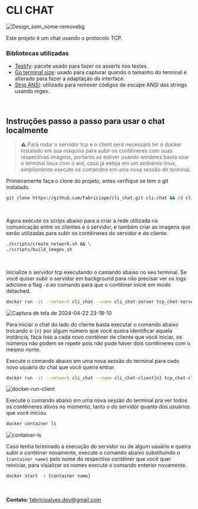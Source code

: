 # CLI CHAT
![Design_sem_nome-removebg](https://github.com/Fabriciope/TechNews/assets/79289410/aac614f4-0761-42b1-9764-14b2c08ca00e)
<br>

 Este projeto é um chat usando o protocolo TCP.


### Bibliotecas utilizadas
 - [Testify](https://github.com/stretchr/testify): pacote usado para fazer os asserts nos testes.
 - [Go terminal size](https://github.com/stretchr/testify): usado para capturar quando o tamanho do terminal é alterado para fazer a adaptação da interface.
 - [Strip ANSI](https://github.com/acarl005/stripansi): utilizado para remover códigos de escape ANSI das strings usando regex.
<br>

## Instruções passo a passo para usar o chat localmente
> :warning: Para rodar o servidor tcp e o client será necessáro ter o docker instalado em sua  máquina para subir os contêineres com suas respectivas imagens, portanto se estiver usando windows basta usar o terminal linux com o wsl,
 caso já esteja em um ambiente linux, simplismente execute os comandos em uma nova sessão do terminal.

 Primeiramente faça o clone do projeto, antes verifique se tem o git instalado.
```bash
git clone https://github.com/Fabriciope/cli_chat.git cli-chat && cd cli-chat
```
<br>

 Agora execute os scrips abaixo para a criar a rede utilizada na comunicação entre os clientes e o servidor, e também criar as imagens que serão utilizadas para subir os contêineres do servidor e do cliente.
```bash
./scripts/create_network.sh && \
./scripts/build_images.sh
```
<br>

 Inicialize o servidor tcp executando o camando abaixo no seu terminal. Se você quiser subir o servidor em background para não precisar ver os logs adicione a flag `-d` ao comando para que o contêiner inicie em modo detached.
```bash
docker run -it --network cli_chat --name cli_chat-server tcp_chat-server:prod
```
![Captura de tela de 2024-04-22 23-18-10](https://github.com/Fabriciope/TechNews/assets/79289410/20c85a5e-0994-4676-8f32-660b5187726c)
<br>

 Para iniciar o chat do lado do cliente basta executar o comando abaixo trocando o `{n}` por algum número que você queira identificar aquela instância, 
faça isso a cada novo contêiner de cliente que você iniciar, os números não podem se repetir pois não pode haver dois contêineres com o mesmo nome.
 
 Execute o comando abaixo em uma nova sessão do terminal para cado novo usuário do chat que você queira entrar.
```bash
docker run -it --network cli_chat --name cli_chat-client{n} tcp_chat-client:prod
```
![docker-run-client](https://github.com/Fabriciope/TechNews/assets/79289410/56405d26-bf97-45e0-9f7e-31acf299d37a)
<br>

 Execute o comando abaixo em uma nova sessão do terminal pra ver todos os contêineres ativos no momento, tanto o do servidor quanto dos usuários que você iniciou.
```bash
docker container ls
```
![container-ls](https://github.com/Fabriciope/TechNews/assets/79289410/385f921d-6b43-4820-8fdf-87237e046e11)
<br>

 Caso tenha terminado a execução do servidor ou de algum usuário e queira subir o contêiner novamente, execute o comando abaixo substituindo o `{container name}` pelo nome do respectivo contêiner que você quer reiniciar, para visializar os nomes execute o comando enterior novamente.
```bash
docker start -i {container name}
```

<br><br>
**Contato:** fabricioalves.dev@gmail.com
